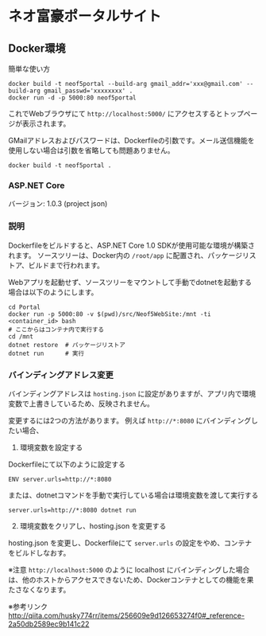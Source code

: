 # ネオ富豪ポータルサイト

## Docker環境

簡単な使い方

```
docker build -t neof5portal --build-arg gmail_addr='xxx@gmail.com' --build-arg gmail_passwd='xxxxxxxx' .
docker run -d -p 5000:80 neof5portal
```

これでWebブラウザにて `http://localhost:5000/` にアクセスするとトップページが表示されます。

GMailアドレスおよびパスワードは、Dockerfileの引数です。メール送信機能を使用しない場合は引数を省略しても問題ありません。

```
docker build -t neof5portal .
```

### ASP.NET Core

バージョン: 1.0.3 (project json)

### 説明

Dockerfileをビルドすると、ASP.NET Core 1.0 SDKが使用可能な環境が構築されます。
ソースツリーは、Docker内の `/root/app` に配置され、パッケージリストア、ビルドまで行われます。

Webアプリを起動せず、ソースツリーをマウントして手動でdotnetを起動する場合は以下のようにします。

```
cd Portal
docker run -p 5000:80 -v $(pwd)/src/Neof5WebSite:/mnt -ti <container_id> bash
# ここからはコンテナ内で実行する
cd /mnt
dotnet restore  # パッケージリストア
dotnet run      # 実行
```

### バインディングアドレス変更

バインディングアドレスは `hosting.json` に設定がありますが、アプリ内で環境変数で上書きしているため、反映されません。

変更するには2つの方法があります。
例えば `http://*:8080` にバインディングしたい場合、

1. 環境変数を設定する

  Dockerfileにて以下のように設定する
  ```
  ENV server.urls=http://*:8080
  ```
  または、dotnetコマンドを手動で実行している場合は環境変数を渡して実行する
  ```
  server.urls=http://*:8080 dotnet run
  ```

2. 環境変数をクリアし、hosting.json を変更する

  hosting.json を変更し、Dockerfileにて `server.urls` の設定をやめ、コンテナをビルドしなおす。
  
  ※注意
  `http://localhost:5000` のように localhost にバインディングした場合は、他のホストからアクセスできないため、Dockerコンテナとしての機能を果たさなくなります。

  ※参考リンク
  http://qiita.com/husky774rr/items/256609e9d126653274f0#_reference-2a50db2589ec9b141c22

